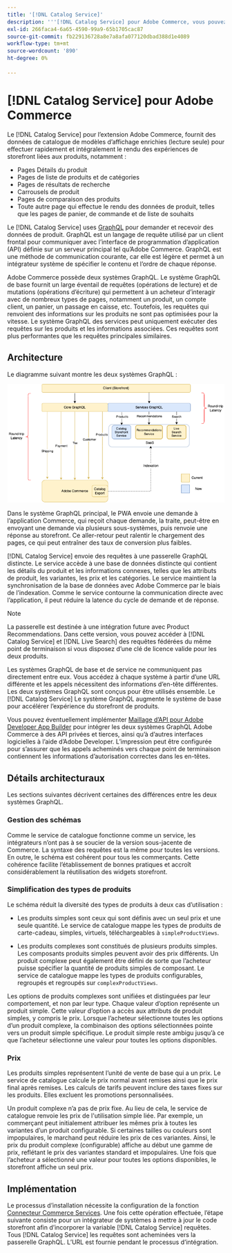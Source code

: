 ```yaml
---
title: '[!DNL Catalog Service]'
description: '''[!DNL Catalog Service] pour Adobe Commerce, vous pouvez récupérer le contenu des pages d’affichage de produit et des pages de liste de produits beaucoup plus rapidement que les requêtes Adobe Commerce GraphQL natives."'
exl-id: 266faca4-6a65-4590-99a9-65b1705cac87
source-git-commit: fb229136728a8e7a8afa077120dbad388d1e4089
workflow-type: tm+mt
source-wordcount: '890'
ht-degree: 0%

---
```


# [!DNL Catalog Service] pour Adobe Commerce

Le [!DNL Catalog Service] pour l’extension Adobe Commerce, fournit des données de catalogue de modèles d’affichage enrichies (lecture seule) pour effectuer rapidement et intégralement le rendu des expériences de storefront liées aux produits, notamment :

* Pages Détails du produit
* Pages de liste de produits et de catégories
* Pages de résultats de recherche
* Carrousels de produit
* Pages de comparaison des produits
* Toute autre page qui effectue le rendu des données de produit, telles que les pages de panier, de commande et de liste de souhaits

Le [!DNL Catalog Service] uses [GraphQL](https://graphql.org/) pour demander et recevoir des données de produit. GraphQL est un langage de requête utilisé par un client frontal pour communiquer avec l’interface de programmation d’application (API) définie sur un serveur principal tel qu’Adobe Commerce. GraphQL est une méthode de communication courante, car elle est légère et permet à un intégrateur système de spécifier le contenu et l’ordre de chaque réponse.

Adobe Commerce possède deux systèmes GraphQL. Le système GraphQL de base fournit un large éventail de requêtes (opérations de lecture) et de mutations (opérations d’écriture) qui permettent à un acheteur d’interagir avec de nombreux types de pages, notamment un produit, un compte client, un panier, un passage en caisse, etc. Toutefois, les requêtes qui renvoient des informations sur les produits ne sont pas optimisées pour la vitesse. Le système GraphQL des services peut uniquement exécuter des requêtes sur les produits et les informations associées. Ces requêtes sont plus performantes que les requêtes principales similaires.

## Architecture

Le diagramme suivant montre les deux systèmes GraphQL :

![Diagramme d’architecture du catalogue](assets/catalog-service-architecture.png)

Dans le système GraphQL principal, le PWA envoie une demande à l’application Commerce, qui reçoit chaque demande, la traite, peut-être en envoyant une demande via plusieurs sous-systèmes, puis renvoie une réponse au storefront. Ce aller-retour peut ralentir le chargement des pages, ce qui peut entraîner des taux de conversion plus faibles.

[!DNL Catalog Service] envoie des requêtes à une passerelle GraphQL distincte. Le service accède à une base de données distincte qui contient les détails du produit et les informations connexes, telles que les attributs de produit, les variantes, les prix et les catégories. Le service maintient la synchronisation de la base de données avec Adobe Commerce par le biais de l’indexation.
Comme le service contourne la communication directe avec l’application, il peut réduire la latence du cycle de demande et de réponse.

>[!NOTE]
>
>La passerelle est destinée à une intégration future avec Product Recommendations. Dans cette version, vous pouvez accéder à [!DNL Catalog Service] et [!DNL Live Search] des requêtes fédérées du même point de terminaison si vous disposez d’une clé de licence valide pour les deux produits.

Les systèmes GraphQL de base et de service ne communiquent pas directement entre eux. Vous accédez à chaque système à partir d’une URL différente et les appels nécessitent des informations d’en-tête différentes. Les deux systèmes GraphQL sont conçus pour être utilisés ensemble. Le [!DNL Catalog Service] Le système GraphQL augmente le système de base pour accélérer l’expérience du storefront de produits.

Vous pouvez éventuellement implémenter [Maillage d’API pour Adobe Developer App Builder](https://developer.adobe.com/graphql-mesh-gateway/) pour intégrer les deux systèmes GraphQL Adobe Commerce à des API privées et tierces, ainsi qu’à d’autres interfaces logicielles à l’aide d’Adobe Developer. L’impression peut être configurée pour s’assurer que les appels acheminés vers chaque point de terminaison contiennent les informations d’autorisation correctes dans les en-têtes.

## Détails architecturaux

Les sections suivantes décrivent certaines des différences entre les deux systèmes GraphQL.

### Gestion des schémas

Comme le service de catalogue fonctionne comme un service, les intégrateurs n’ont pas à se soucier de la version sous-jacente de Commerce. La syntaxe des requêtes est la même pour toutes les versions. En outre, le schéma est cohérent pour tous les commerçants. Cette cohérence facilite l’établissement de bonnes pratiques et accroît considérablement la réutilisation des widgets storefront.

### Simplification des types de produits

Le schéma réduit la diversité des types de produits à deux cas d’utilisation :

* Les produits simples sont ceux qui sont définis avec un seul prix et une seule quantité. Le service de catalogue mappe les types de produits de carte-cadeau, simples, virtuels, téléchargeables à `simpleProductViews`.

* Les produits complexes sont constitués de plusieurs produits simples. Les composants produits simples peuvent avoir des prix différents. Un produit complexe peut également être défini de sorte que l’acheteur puisse spécifier la quantité de produits simples de composant. Le service de catalogue mappe les types de produits configurables, regroupés et regroupés sur `complexProductViews`.

Les options de produits complexes sont unifiées et distinguées par leur comportement, et non par leur type. Chaque valeur d’option représente un produit simple. Cette valeur d’option a accès aux attributs de produit simples, y compris le prix. Lorsque l’acheteur sélectionne toutes les options d’un produit complexe, la combinaison des options sélectionnées pointe vers un produit simple spécifique. Le produit simple reste ambigu jusqu’à ce que l’acheteur sélectionne une valeur pour toutes les options disponibles.

### Prix

Les produits simples représentent l’unité de vente de base qui a un prix. Le service de catalogue calcule le prix normal avant remises ainsi que le prix final après remises. Les calculs de tarifs peuvent inclure des taxes fixes sur les produits. Elles excluent les promotions personnalisées.

Un produit complexe n’a pas de prix fixe. Au lieu de cela, le service de catalogue renvoie les prix de l&#39;utilisation simple liée. Par exemple, un commerçant peut initialement attribuer les mêmes prix à toutes les variantes d’un produit configurable. Si certaines tailles ou couleurs sont impopulaires, le marchand peut réduire les prix de ces variantes. Ainsi, le prix du produit complexe (configurable) affiche au début une gamme de prix, reflétant le prix des variantes standard et impopulaires. Une fois que l’acheteur a sélectionné une valeur pour toutes les options disponibles, le storefront affiche un seul prix.

## Implémentation

Le processus d’installation nécessite la configuration de la fonction [Connecteur Commerce Services](../landing/saas.md). Une fois cette opération effectuée, l’étape suivante consiste pour un intégrateur de systèmes à mettre à jour le code storefront afin d’incorporer la variable [!DNL Catalog Service] requêtes. Tous [!DNL Catalog Service] les requêtes sont acheminées vers la passerelle GraphQL. L’URL est fournie pendant le processus d’intégration.
